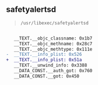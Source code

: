 ## safetyalertsd

> `/usr/libexec/safetyalertsd`

```diff

   __TEXT.__objc_classname: 0x1b7
   __TEXT.__objc_methname: 0x28c7
   __TEXT.__objc_methtype: 0x111e
-  __TEXT.__info_plist: 0x526
+  __TEXT.__info_plist: 0x51a
   __TEXT.__unwind_info: 0x3388
   __DATA_CONST.__auth_got: 0x760
   __DATA_CONST.__got: 0x450

```
